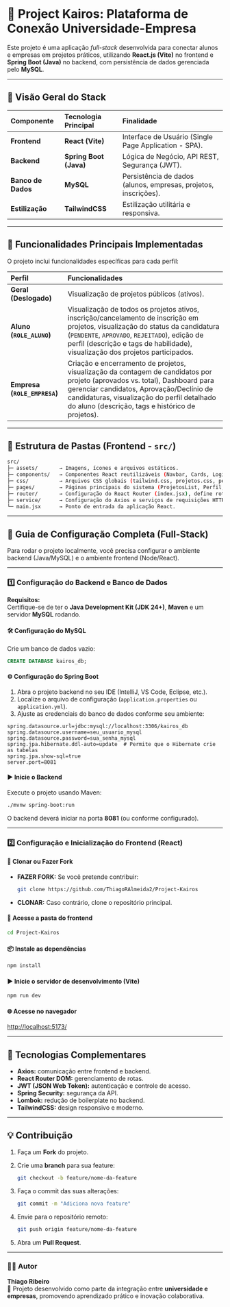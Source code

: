 # 🚀 Project Kairos: Plataforma de Conexão Universidade-Empresa

Este projeto é uma aplicação *full-stack* desenvolvida para conectar alunos e empresas em projetos práticos, utilizando **React.js (Vite)** no frontend e **Spring Boot (Java)** no backend, com persistência de dados gerenciada pelo **MySQL**.

---

## 🔹 Visão Geral do Stack

| Componente | Tecnologia Principal | Finalidade |
| :--- | :--- | :--- |
| **Frontend** | **React (Vite)** | Interface de Usuário (Single Page Application - SPA). |
| **Backend** | **Spring Boot (Java)** | Lógica de Negócio, API REST, Segurança (JWT). |
| **Banco de Dados** | **MySQL** | Persistência de dados (alunos, empresas, projetos, inscrições). |
| **Estilização** | **TailwindCSS** | Estilização utilitária e responsiva. |

---

## 🔹 Funcionalidades Principais Implementadas

O projeto inclui funcionalidades específicas para cada perfil:

| Perfil | Funcionalidades |
| :--- | :--- |
| **Geral (Deslogado)** | Visualização de projetos públicos (ativos). |
| **Aluno (`ROLE_ALUNO`)** | Visualização de todos os projetos ativos, inscrição/cancelamento de inscrição em projetos, visualização do status da candidatura (`PENDENTE`, `APROVADO`, `REJEITADO`), edição de perfil (descrição e tags de habilidade), visualização dos projetos participados. |
| **Empresa (`ROLE_EMPRESA`)** | Criação e encerramento de projetos, visualização da contagem de candidatos por projeto (aprovados vs. total), Dashboard para gerenciar candidatos, Aprovação/Declínio de candidaturas, visualização do perfil detalhado do aluno (descrição, tags e histórico de projetos). |

---

## 🔹 Estrutura de Pastas (Frontend - `src/`)

```bash
src/
├─ assets/       → Imagens, ícones e arquivos estáticos.
├─ components/   → Componentes React reutilizáveis (Navbar, Cards, LoginCard, etc.).
├─ css/          → Arquivos CSS globais (tailwind.css, projetos.css, perfil.css, etc.).
├─ pages/        → Páginas principais do sistema (ProjetosList, Perfil, EmpresaDashboard, etc.).
├─ router/       → Configuração do React Router (index.jsx), define rotas e proteções.
├─ service/      → Configuração do Axios e serviços de requisições HTTP (Base URL, Interceptors).
└─ main.jsx      → Ponto de entrada da aplicação React.
```

---

## 🚀 Guia de Configuração Completa (Full-Stack)

Para rodar o projeto localmente, você precisa configurar o ambiente backend (Java/MySQL) e o ambiente frontend (Node/React).

---

### 1️⃣ Configuração do Backend e Banco de Dados

**Requisitos:**  
Certifique-se de ter o **Java Development Kit (JDK 24+)**, **Maven** e um servidor **MySQL** rodando.

#### 🛠️ Configuração do MySQL
Crie um banco de dados vazio:
```sql
CREATE DATABASE kairos_db;
```

#### ⚙️ Configuração do Spring Boot

1. Abra o projeto backend no seu IDE (IntelliJ, VS Code, Eclipse, etc.).
2. Localize o arquivo de configuração (`application.properties` ou `application.yml`).
3. Ajuste as credenciais do banco de dados conforme seu ambiente:

```properties
spring.datasource.url=jdbc:mysql://localhost:3306/kairos_db
spring.datasource.username=seu_usuario_mysql
spring.datasource.password=sua_senha_mysql
spring.jpa.hibernate.ddl-auto=update  # Permite que o Hibernate crie as tabelas
spring.jpa.show-sql=true
server.port=8081
```

#### ▶️ Inicie o Backend

Execute o projeto usando Maven:

```bash
./mvnw spring-boot:run
```

O backend deverá iniciar na porta **8081** (ou conforme configurado).

---

### 2️⃣ Configuração e Inicialização do Frontend (React)

#### 🔧 Clonar ou Fazer Fork

- **FAZER FORK:** Se você pretende contribuir:

  ```bash
  git clone https://github.com/ThiagoRAlmeida2/Project-Kairos
  ```

- **CLONAR:** Caso contrário, clone o repositório principal.

#### 📂 Acesse a pasta do frontend

```bash
cd Project-Kairos
```

#### 📦 Instale as dependências

```bash
npm install
```

#### ▶️ Inicie o servidor de desenvolvimento (Vite)

```bash
npm run dev
```

#### 🌐 Acesse no navegador

[http://localhost:5173/](http://localhost:5173/)

---

## 🧩 Tecnologias Complementares

- **Axios:** comunicação entre frontend e backend.
- **React Router DOM:** gerenciamento de rotas.
- **JWT (JSON Web Token):** autenticação e controle de acesso.
- **Spring Security:** segurança da API.
- **Lombok:** redução de boilerplate no backend.
- **TailwindCSS:** design responsivo e moderno.

---

## 💡 Contribuição

1. Faça um **Fork** do projeto.
2. Crie uma **branch** para sua feature:

   ```bash
   git checkout -b feature/nome-da-feature
   ```

3. Faça o commit das suas alterações:

   ```bash
   git commit -m "Adiciona nova feature"
   ```

4. Envie para o repositório remoto:

   ```bash
   git push origin feature/nome-da-feature
   ```

5. Abra um **Pull Request**.

---

### 👨‍💻 Autor

**Thiago Ribeiro**  
💼 Projeto desenvolvido como parte da integração entre **universidade e empresas**, promovendo aprendizado prático e inovação colaborativa.